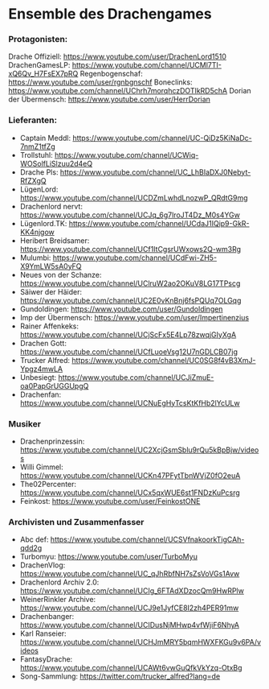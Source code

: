 # Ensemble des Drachengames


### Protagonisten:

Drache Offiziell: https://www.youtube.com/user/DrachenLord1510
DrachenGamesLP: https://www.youtube.com/channel/UCMl7TI-xQ6Qv_H7FsEX7pRQ
Regenbogenschaf: https://www.youtube.com/user/rgnbgnschf
Boneclinks: https://www.youtube.com/channel/UChrh7morqhczDOTIkRD5chA
Dorian der Übermensch: https://www.youtube.com/user/HerrDorian

### Lieferanten:

- Captain Meddl: https://www.youtube.com/channel/UC-QiDz5KiNaDc-7nmZ1tfZg
- Trollstuhl: https://www.youtube.com/channel/UCWiq-WOSolfLiSlzuu2d4eQ
- Drache Pls: https://www.youtube.com/channel/UC_LhBIaDXJ0Nebyt-RfZXgQ
- LügenLord: https://www.youtube.com/channel/UCDZmLwhdLnozwP_QRdtG9mg
- Drachenlord nervt: https://www.youtube.com/channel/UCJq_6g7lroJT4Dz_M0s4YGw
- Lügenlord.TK: https://www.youtube.com/channel/UCdaJ1IQip9-GkR-KK4njgow
- Heribert Breidsamer: https://www.youtube.com/channel/UCf1ItCgsrUWxows2Q-wm3Rg
- Mulumbi: https://www.youtube.com/channel/UCdFwi-ZH5-X9YmLW5sA0yFQ
- Neues von der Schanze: https://www.youtube.com/channel/UClruW2ao2OKuV8LG17TPscg
- Säiwer der Häider: https://www.youtube.com/channel/UC2E0vKnBnj6fsPQUq7OLGqg
- Gundoldingen: https://www.youtube.com/user/Gundoldingen
- Imp der Übermensch: https://www.youtube.com/user/Impertinenzius
- Rainer Affenkeks: https://www.youtube.com/channel/UCjScFx5E4Lp78zwqjGIyXgA
- Drachen Gott: https://www.youtube.com/channel/UCfLuoeVsg12U7nGDLCB07jg
- Trucker Alfred: https://www.youtube.com/channel/UC0SG8f4vB3XmJ-Ypgz4mwLA
- Unbesiegt: https://www.youtube.com/channel/UCJiZmuE-oa0PapGrUGGUpgQ
- Drachenfan: https://www.youtube.com/channel/UCNuEgHyTcsKtKfHb2lYcULw

### Musiker

- Drachenprinzessin: https://www.youtube.com/channel/UC2XcjGsmSblu9rQu5kBpBjw/videos
- Willi Gimmel: https://www.youtube.com/channel/UCKn47PFytTbnWVjZ0fO2euA
- The02Percenter: https://www.youtube.com/channel/UCx5qxWUE6st1FNDzKuPcsrg
- Feinkost: https://www.youtube.com/user/FeinkostONE

### Archivisten und Zusammenfasser

- Abc def: https://www.youtube.com/channel/UCSVfnakoorkTigCAh-qdd2g
- Turbomyu: https://www.youtube.com/user/TurboMyu
- DrachenVlog: https://www.youtube.com/channel/UC_qJhRbfNH7sZsVoVGs1Avw
- Drachenlord Archiv 2.0: https://www.youtube.com/channel/UCIg_6FTAdXDzocQm9HwRPlw
- WeinerRinkler Archive: https://www.youtube.com/channel/UCJ9e1JyfCE8I2zh4PER91mw
- Drachenbanger: https://www.youtube.com/channel/UCIDusNjMHwp4vfWjiF6NhyA
- Karl Ranseier: https://www.youtube.com/channel/UCHJmMRY5bqmHWXFKGu9v6PA/videos
- FantasyDrache: https://www.youtube.com/channel/UCAWt6vwGuQfkVkYzq-OtxBg
- Song-Sammlung: https://twitter.com/trucker_alfred?lang=de
